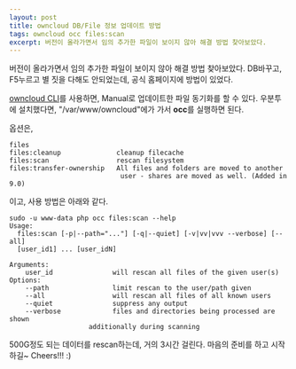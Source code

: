 ```yaml
--- 
layout: post  
title: owncloud DB/File 정보 업데이트 방법  
tags: owncloud occ files:scan      
excerpt: 버전이 올라가면서 임의 추가한 파일이 보이지 않아 해결 방법 찾아보았다.        
---  
```

  
버전이 올라가면서 임의 추가한 파일이 보이지 않아 해결 방법 찾아보았다. DB바꾸고, F5누르고 별 짓을 다해도 안되었는데, 공식 홈페이지에 방법이 있었다.  
  
[owncloud CLI](https://doc.owncloud.org/server/9.0/admin_manual/configuration_server/occ_command.html#file-operations)를 사용하면, Manual로 업데이트한 파일 동기화를 할 수 있다. 우분투에 설치했다면, "/var/www/owncloud"에가 가서 **occ**를 실행하면 된다.  
  
옵션은,  

	files
	files:cleanup              cleanup filecache
	files:scan                 rescan filesystem
	files:transfer-ownership   All files and folders are moved to another
								user - shares are moved as well. (Added in 9.0)
  
이고, 사용 방법은 아래와 같다.  

	sudo -u www-data php occ files:scan --help
	Usage:
	  files:scan [-p|--path="..."] [-q|--quiet] [-v|vv|vvv --verbose] [--all]
	  [user_id1] ... [user_idN]
	
	Arguments:
		user_id               will rescan all files of the given user(s)
	Options:
		--path                limit rescan to the user/path given
		--all                 will rescan all files of all known users
		--quiet               suppress any output
		--verbose             files and directories being processed are shown
                        additionally during scanning  
                        
500G정도 되는 데이터를 rescan하는데, 거의 3시간 걸린다. 마음의 준비를 하고 시작하길~ Cheers!!! :)  

